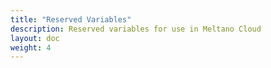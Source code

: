 ```yaml
---
title: "Reserved Variables"
description: Reserved variables for use in Meltano Cloud
layout: doc
weight: 4
---
```

